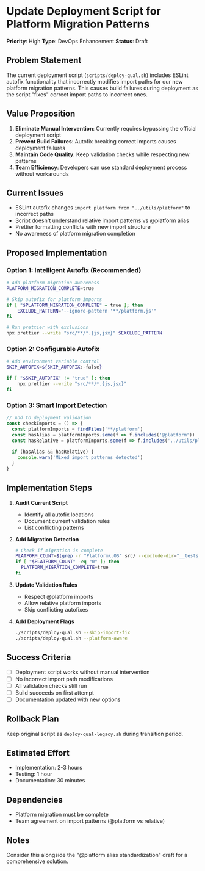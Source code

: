 # Update Deployment Script for Platform Migration Patterns

**Priority**: High
**Type**: DevOps Enhancement
**Status**: Draft

## Problem Statement

The current deployment script (`scripts/deploy-qual.sh`) includes ESLint autofix functionality that incorrectly modifies import paths for our new platform migration patterns. This causes build failures during deployment as the script "fixes" correct import paths to incorrect ones.

## Value Proposition

1. **Eliminate Manual Intervention**: Currently requires bypassing the official deployment script
2. **Prevent Build Failures**: Autofix breaking correct imports causes deployment failures
3. **Maintain Code Quality**: Keep validation checks while respecting new patterns
4. **Team Efficiency**: Developers can use standard deployment process without workarounds

## Current Issues

- ESLint autofix changes `import platform from "../utils/platform"` to incorrect paths
- Script doesn't understand relative import patterns vs @platform alias
- Prettier formatting conflicts with new import structure
- No awareness of platform migration completion

## Proposed Implementation

### Option 1: Intelligent Autofix (Recommended)
```bash
# Add platform migration awareness
PLATFORM_MIGRATION_COMPLETE=true

# Skip autofix for platform imports
if [ "$PLATFORM_MIGRATION_COMPLETE" = true ]; then
    EXCLUDE_PATTERN="--ignore-pattern '**/platform.js'"
fi

# Run prettier with exclusions
npx prettier --write "src/**/*.{js,jsx}" $EXCLUDE_PATTERN
```

### Option 2: Configurable Autofix
```bash
# Add environment variable control
SKIP_AUTOFIX=${SKIP_AUTOFIX:-false}

if [ "$SKIP_AUTOFIX" != "true" ]; then
    npx prettier --write "src/**/*.{js,jsx}"
fi
```

### Option 3: Smart Import Detection
```javascript
// Add to deployment validation
const checkImports = () => {
  const platformImports = findFiles('**/platform')
  const hasAlias = platformImports.some(f => f.includes('@platform'))
  const hasRelative = platformImports.some(f => f.includes('../utils/platform'))
  
  if (hasAlias && hasRelative) {
    console.warn('Mixed import patterns detected')
  }
}
```

## Implementation Steps

1. **Audit Current Script**
   - Identify all autofix locations
   - Document current validation rules
   - List conflicting patterns

2. **Add Migration Detection**
   ```bash
   # Check if migration is complete
   PLATFORM_COUNT=$(grep -r "Platform\.OS" src/ --exclude-dir="__tests__" | wc -l)
   if [ "$PLATFORM_COUNT" -eq "0" ]; then
     PLATFORM_MIGRATION_COMPLETE=true
   fi
   ```

3. **Update Validation Rules**
   - Respect @platform imports
   - Allow relative platform imports
   - Skip conflicting autofixes

4. **Add Deployment Flags**
   ```bash
   ./scripts/deploy-qual.sh --skip-import-fix
   ./scripts/deploy-qual.sh --platform-aware
   ```

## Success Criteria

- [ ] Deployment script works without manual intervention
- [ ] No incorrect import path modifications
- [ ] All validation checks still run
- [ ] Build succeeds on first attempt
- [ ] Documentation updated with new options

## Rollback Plan

Keep original script as `deploy-qual-legacy.sh` during transition period.

## Estimated Effort

- Implementation: 2-3 hours
- Testing: 1 hour
- Documentation: 30 minutes

## Dependencies

- Platform migration must be complete
- Team agreement on import patterns (@platform vs relative)

## Notes

Consider this alongside the "@platform alias standardization" draft for a comprehensive solution.